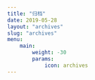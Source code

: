 ```yaml
---
title: "归档"
date: 2019-05-28
layout: "archives"
slug: "archives"
menu:
    main:
        weight: -30
        params: 
            icon: archives
---
```

